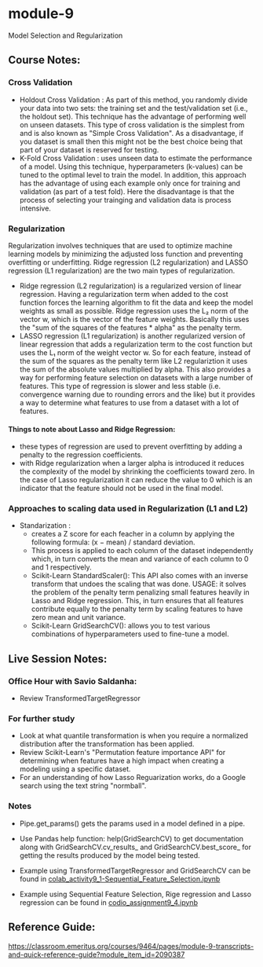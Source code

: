 # module-9
Model Selection and Regularization

## Course Notes:

### Cross Validation
- Holdout Cross Validation : As part of this method, you randomly divide your data into two sets: the training set and the test/validation set (i.e., the holdout set). This technique has the advantage of performing well on unseen datasets.  This type of cross validation is the simplest from and is also known as "Simple Cross Validation".  As a disadvantage, if you dataset is small then this might not be the best choice being that part of your dataset is reserved for testing.
- K-Fold Cross Validation : uses unseen data to estimate the performance of a model. Using this technique, hyperparameters (k-values) can be tuned to the optimal level to train the model. In addition, this approach has the advantage of using each example only once for training and validation (as part of a test fold).  Here the disadvantage is that the process of selecting your trainging and validation data is process intensive.

### Regularization 
Regularization involves techniques that are used to optimize machine learning models by minimizing the adjusted loss function and preventing overfitting or underfitting. Ridge regression (L2 regularization) and LASSO regression (L1 regularization) are the two main types of regularization.
- Ridge regression (L2 regularization) is a regularized version of linear regression. Having a regularization term when added to the cost function forces the learning algorithm to fit the data and keep the model weights as small as possible. Ridge regression uses the L₂ norm of the vector w, which is the vector of the feature weights.  Basically this uses the "sum of the squares of the features * alpha" as the penalty term.
- LASSO regression (L1 regularization) is another regularized version of linear regression that adds a regularization term to the cost function but uses the L₁ norm of the weight vector w.  So for each feature, instead of the sum of the squares as the penalty term like L2 regulariztion it uses the sum of the absolute values multiplied by alpha.  This also provides a way for performing feature selection on datasets with a large number of features.  This type of regression is slower and less stable (i.e. convergence warning due to rounding errors and the like) but it provides a way to determine what features to use from a dataset with a lot of features.

#### Things to note about Lasso and Ridge Regression:
- these types of regression are used to prevent overfitting by adding a penalty to the regression coefficients.
- with Ridge regularization when a larger alpha is introduced it reduces the complexity of the model by shrinking the coefficients toward zero.  In the case of Lasso regularization it can reduce the value to 0 which is an indicator that the feature should not be used in the final model.

### Approaches to scaling data used in Regularization (L1 and L2)
- Standarization : 
  - creates a Z score for each feacher in a column by applying the following formula: (x − mean) / standard deviation.
  - This process is applied to each column of the dataset independently which, in turn converts the mean and variance of each column to 0 and 1 respectively.
  - Scikit-Learn StandardScaler():  This API also comes with an inverse transform that undoes the scaling that was done.
    USAGE: it solves the problem of the penalty term penalizing small features heavily in Lasso and Ridge regression. This, in turn ensures that all features contribute equally to the penalty term by scaling features to have zero mean and unit variance. 
  - Scikit-Learn GridSearchCV(): allows you to test various combinations of hyperparameters used to fine-tune a model.

## Live Session Notes:

### Office Hour with Savio Saldanha:
- Review TransformedTargetRegressor

### For further study
- Look at what quantile transformation is when you require a normalized distribution after the transformation has been applied.
- Review Scikit-Learn's "Permutation feature importance API" for determining when features have a high impact when creating a modeling using a specific dataset.
- For an understanding of how Lasso Reguarization works, do a Google search using the text string "normball".

### Notes
- Pipe.get_params() gets the params used in a model defined in a pipe.

- Use Pandas help function: help(GridSearchCV) to get documentation along with GridSearchCV.cv_results_ and GridSearchCV.best_score_ for getting the results produced by the model being tested.

- Example using TransformedTargetRegressor and GridSearchCV can be found in [colab_activity9_1-Sequential_Feature_Selection.ipynb](module-9/edit/main/colab_activity9_1-Sequential_Feature_Selection.ipynb)

- Example using Sequential Feature Selection, Rige regression and Lasso regression can be found in [codio_assignment9_4.ipynb](module-9/edit/main/codio/codio_assignment9_4.ipynb)


## Reference Guide:  
https://classroom.emeritus.org/courses/9464/pages/module-9-transcripts-and-quick-reference-guide?module_item_id=2090387